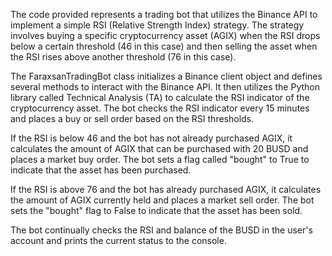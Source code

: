 The code provided represents a trading bot that utilizes the Binance API to implement a simple RSI (Relative Strength Index) strategy. The strategy involves buying a specific cryptocurrency asset (AGIX) when the RSI drops below a certain threshold (46 in this case) and then selling the asset when the RSI rises above another threshold (76 in this case).

The FaraxsanTradingBot class initializes a Binance client object and defines several methods to interact with the Binance API. It then utilizes the Python library called Technical Analysis (TA) to calculate the RSI indicator of the cryptocurrency asset. The bot checks the RSI indicator every 15 minutes and places a buy or sell order based on the RSI thresholds.

If the RSI is below 46 and the bot has not already purchased AGIX, it calculates the amount of AGIX that can be purchased with 20 BUSD and places a market buy order. The bot sets a flag called "bought" to True to indicate that the asset has been purchased.

If the RSI is above 76 and the bot has already purchased AGIX, it calculates the amount of AGIX currently held and places a market sell order. The bot sets the "bought" flag to False to indicate that the asset has been sold.

The bot continually checks the RSI and balance of the BUSD  in the user's account and prints the current status to the console.

